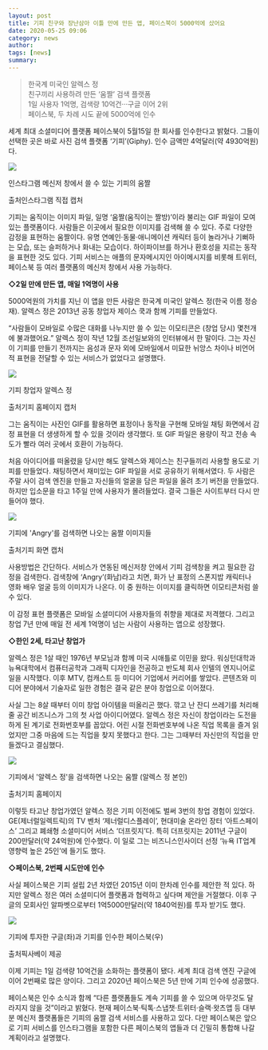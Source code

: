 ```yaml
---
layout: post
title: 기피 친구와 장난삼아 이틀 만에 만든 앱, 페이스북이 5000억에 샀어요
date: 2020-05-25 09:06
category: news
author: 
tags: [news]
summary: 
---
```



> 한국계 미국인 알렉스 정  
> 친구끼리 사용하려 만든 ‘움짤’ 검색 플랫폼  
> 1일 사용자 1억명, 검색량 10억건···구글 이어 2위  
> 페이스북, 두 차례 시도 끝에 5000억에 인수  

세계 최대 소셜미디어 플랫폼 페이스북이 5월15일 한 회사를 인수한다고 밝혔다. 그들이 선택한 곳은 바로 사진 검색 플랫폼 ‘기피’(Giphy). 인수 금액만 4억달러(약 4930억원)다.

![](https://img1.daumcdn.net/thumb/R720x0/?fname=https%3A%2F%2Ft1.daumcdn.net%2Fliveboard%2FjobsN%2F96fe1a2341674ca7975e54ff13927ee5.JPG)

인스타그램 메신저 창에서 쓸 수 있는 기피의 움짤  

출처인스타그램 직접 캡처

기피는 움직이는 이미지 파일, 일명 ‘움짤(움직이는 짤방)’이라 불리는 GIF 파일이 모여있는 플랫폼이다. 사람들은 이곳에서 필요한 이미지를 검색해 쓸 수 있다. 주로 다양한 감정을 표현하는 움짤이다. 유명 연예인·동물·애니메이션 캐릭터 등이 놀라거나 기뻐하는 모습, 또는 슬퍼하거나 화내는 모습이다. 하이파이브를 하거나 환호성을 지르는 동작을 표현한 것도 있다. 기피 서비스는 애플의 문자메시지인 아이메시지를 비롯해 트위터, 페이스북 등 여러 플랫폼의 메신저 창에서 사용 가능하다.

**◇2일 만에 만든 앱, 매일 1억명이 사용**

  

5000억원의 가치를 지닌 이 앱을 만든 사람은 한국계 미국인 알렉스 정(한국 이름 정승재). 알렉스 정은 2013년 공동 창업자 제이스 쿡과 함께 기피를 만들었다.

  

“사람들이 모바일로 수많은 대화를 나누지만 쓸 수 있는 이모티콘은 (창업 당시) 몇천개에 불과했어요.” 알렉스 정이 작년 12월 조선일보와의 인터뷰에서 한 말이다. 그는 자신이 기피를 만들기 전까지는 음성과 문자 외에 모바일에서 미묘한 뉘앙스 차이나 비언어적 표현을 전달할 수 있는 서비스가 없었다고 설명했다.

![](https://img1.daumcdn.net/thumb/R720x0/?fname=https%3A%2F%2Ft1.daumcdn.net%2Fliveboard%2FjobsN%2F7fb468ec0cb741b184207649a883961f.JPG)

기피 창업자 알렉스 정  

출처기피 홈페이지 캡처

그는 움직이는 사진인 GIF를 활용하면 표정이나 동작을 구현해 모바일 채팅 화면에서 감정 표현을 더 생생하게 할 수 있을 것이라 생각했다. 또 GIF 파일은 용량이 작고 전송 속도가 빨라 여러 곳에서 호환이 가능하다.

  

처음 아이디어를 떠올렸을 당시만 해도 알렉스와 제이스는 친구들끼리 사용할 용도로 기피를 만들었다. 채팅하면서 재미있는 GIF 파일을 서로 공유하기 위해서였다. 두 사람은 주말 사이 검색 엔진을 만들고 자신들의 얼굴을 담은 파일을 올려 초기 버전을 만들었다. 하지만 입소문을 타고 1주일 만에 사용자가 몰려들었다. 결국 그들은 사이트부터 다시 만들어야 했다.

![](https://img1.daumcdn.net/thumb/R720x0/?fname=https%3A%2F%2Ft1.daumcdn.net%2Fliveboard%2FjobsN%2Fbfe927dda3744dd7b3d9a649b6a4a795.JPG)

기피에 'Angry'를 검색하면 나오는 움짤 이미지들  

출처기피 화면 캡처

사용방법은 간단하다. 서비스가 연동된 메신저창 안에서 기피 검색창을 켜고 필요한 감정을 검색한다. 검색창에 ‘Angry’(화남)라고 치면, 화가 난 표정의 스폰지밥 캐릭터나 영화 배우 얼굴 등의 이미지가 나온다. 이 중 원하는 이미지를 클릭하면 이모티콘처럼 쓸 수 있다.

  

이 감정 표현 플랫폼은 모바일 소셜미디어 사용자들의 취향을 제대로 저격했다. 그리고 창업 7년 만에 매일 전 세계 1억명이 넘는 사람이 사용하는 앱으로 성장했다.

**◇한인 2세, 타고난 창업가**

  

알렉스 정은 1살 때인 1976년 부모님과 함께 미국 시애틀로 이민을 왔다. 워싱턴대학과 뉴욕대학에서 컴퓨터공학과 그래픽 디자인을 전공하고 반도체 회사 인텔의 엔지니어로 일을 시작했다. 이후 MTV, 컴캐스트 등 미디어 기업에서 커리어를 쌓았다. 콘텐츠와 미디어 분야에서 기술자로 일한 경험은 결국 같은 분야 창업으로 이어졌다.

  

사실 그는 8살 때부터 이미 창업 아이템을 떠올리곤 했다. 깎고 난 잔디 쓰레기를 처리해 줄 공간 비즈니스가 그의 첫 사업 아이디어였다. 알렉스 정은 자신이 창업이라는 도전을 하게 된 계기로 전화번호부를 꼽았다. 어린 시절 전화번호부에 나온 직업 목록을 즐겨 읽었지만 그중 마음에 드는 직업을 찾지 못했다고 한다. 그는 그때부터 자신만의 직업을 만들겠다고 결심했다.

![](https://t1.daumcdn.net/liveboard/jobsN/9f62a2e5f5eb4231b4608d0bc2612851.gif)

기피에서 '알렉스 정'을 검색하면 나오는 움짤 (알렉스 정 본인)  

출처기피 홈페이지

이렇듯 타고난 창업가였던 알렉스 정은 기피 이전에도 벌써 3번의 창업 경험이 있었다. GE(제너럴일렉트릭)의 TV 벤처 ‘제너럴디스플레이’, 현대미술 온라인 장터 ‘아트스페이스’ 그리고 폐쇄형 소셜미디어 서비스 ‘더프릿지’다. 특히 더프릿지는 2011년 구글이 200만달러(약 24억원)에 인수했다. 이 일로 그는 비즈니스인사이더 선정 ‘뉴욕 IT업계 영향력 높은 25인’에 들기도 했다.

**◇페이스북, 2번째 시도만에 인수**

  

사실 페이스북은 기피 설립 2년 차였던 2015년 이미 한차례 인수를 제안한 적 있다. 하지만 알렉스 정은 여러 소셜미디어 플랫폼과 협력하고 싶다며 제안을 거절했다. 이후 구글의 모회사인 알파벳으로부터 1억5000만달러(약 1840억원)를 투자 받기도 했다.

![](https://img1.daumcdn.net/thumb/R720x0/?fname=https%3A%2F%2Ft1.daumcdn.net%2Fliveboard%2FjobsN%2Fd917e9fc46c24a4cbaaaa853af046199.JPG)

기피에 투자한 구글(좌)과 기피를 인수한 페이스북(우)  

출처픽사베이 제공

이제 기피는 1일 검색량 10억건을 소화하는 플랫폼이 됐다. 세계 최대 검색 엔진 구글에 이어 2번째로 많은 양이다. 그리고 2020년 페이스북은 5년 만에 기피 인수에 성공했다.

  

페이스북은 인수 소식과 함께 “다른 플랫폼들도 계속 기피를 쓸 수 있으며 아무것도 달라지지 않을 것”이라고 밝혔다. 현재 페이스북·틱톡·스냅챗·트위터·슬랙·왓츠앱 등 대부분 메신저 플랫폼들은 기피의 움짤 검색 서비스를 사용하고 있다. 다만 페이스북은 앞으로 기피 서비스를 인스타그램을 포함한 다른 페이스북의 앱들과 더 긴밀히 통합해 나갈 계획이라고 설명했다.